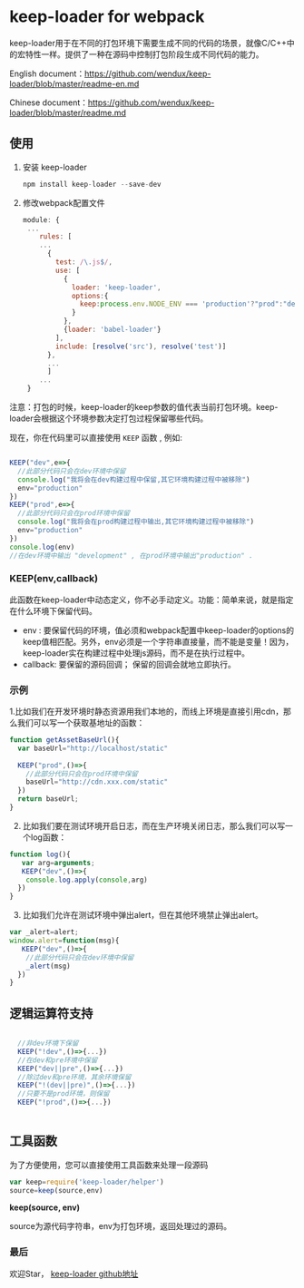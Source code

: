 # keep-loader for webpack

keep-loader用于在不同的打包环境下需要生成不同的代码的场景，就像C/C++中的宏特性一样。提供了一种在源码中控制打包阶段生成不同代码的能力。

English document：https://github.com/wendux/keep-loader/blob/master/readme-en.md

Chinese document：https://github.com/wendux/keep-loader/blob/master/readme.md

## 使用

1. 安装 keep-loader 

   ```javascript
   npm install keep-loader --save-dev
   ```

2. 修改webpack配置文件

   ```javascript
   module: {
    ...
       rules: [
       ...
         {
           test: /\.js$/,
           use: [
             {
               loader: 'keep-loader',
               options:{
                 keep:process.env.NODE_ENV === 'production'?"prod":"dev"
               }
             },
             {loader: 'babel-loader'}
           ],
           include: [resolve('src'), resolve('test')]
         },
         ...
         ]
       ...  
    }
   ```

注意：打包的时候，keep-loader的keep参数的值代表当前打包环境。keep-loader会根据这个环境参数决定打包过程保留哪些代码。

现在，你在代码里可以直接使用 `KEEP`  函数 , 例如:

```javascript

KEEP("dev",e=>{
  //此部分代码只会在dev环境中保留
  console.log("我将会在dev构建过程中保留,其它环境构建过程中被移除")
  env="production"
})
KEEP("prod",e=>{
  //此部分代码只会在prod环境中保留
  console.log("我将会在prod构建过程中输出,其它环境构建过程中被移除")
  env="production"
})
console.log(env)
//在dev环境中输出 "development" , 在prod环境中输出"production" .
```

### KEEP(env,callback)

此函数在keep-loader中动态定义，你不必手动定义。功能：简单来说，就是指定在什么环境下保留代码。

- env : 要保留代码的环境，值必须和webpack配置中keep-loader的options的keep值相匹配。另外，env必须是一个字符串直接量，而不能是变量！因为，keep-loader实在构建过程中处理js源码，而不是在执行过程中。
- callback: 要保留的源码回调； 保留的回调会就地立即执行。

### 示例

1.比如我们在开发环境时静态资源用我们本地的，而线上环境是直接引用cdn，那么我们可以写一个获取基地址的函数：

```javascript
function getAssetBaseUrl(){
  var baseUrl="http://localhost/static"
  
  KEEP("prod",()=>{
    //此部分代码只会在prod环境中保留
    baseUrl="http://cdn.xxx.com/static"
  })
  return baseUrl;
}
```

2. 比如我们要在测试环境开启日志，而在生产环境关闭日志，那么我们可以写一个log函数：

```javascript
function log(){
   var arg=arguments;
   KEEP("dev",()=>{
    console.log.apply(console,arg)
  })
}
```
3. 比如我们允许在测试环境中弹出alert，但在其他环境禁止弹出alert。

```javascript
var _alert=alert;
window.alert=function(msg){
   KEEP("dev",()=>{
    //此部分代码只会在dev环境中保留
    _alert(msg)
  })
}
```



## 逻辑运算符支持

```javascript
  
  //非dev环境下保留
  KEEP("!dev",()=>{...})
  //在dev和pre环境中保留
  KEEP("dev||pre",()=>{...})
  //除过dev和pre环境，其余环境保留
  KEEP("!(dev||pre)",()=>{...})
  //只要不是prod环境，则保留
  KEEP("!prod",()=>{...})
  
```



## 工具函数

为了方便使用，您可以直接使用工具函数来处理一段源码

```javascript
var keep=require('keep-loader/helper')
source=keep(source,env)
```

**keep(source, env)**

source为源代码字符串，env为打包环境，返回处理过的源码。

### 最后

欢迎Star， [keep-loader github地址](https://github.com/wendux/keep-loader)

